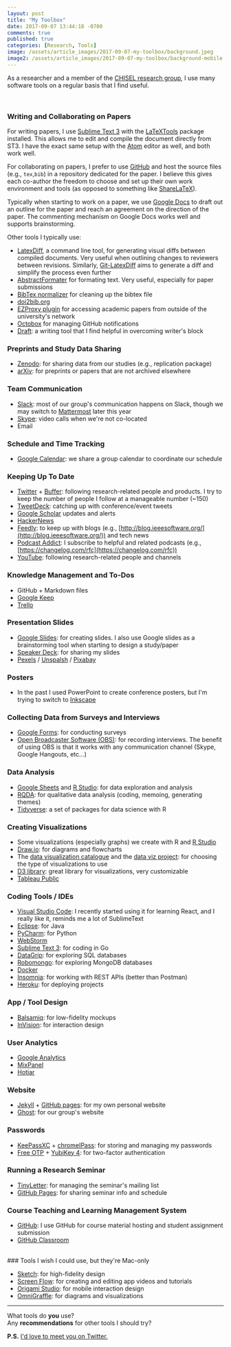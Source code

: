 ```yaml
---
layout: post
title: "My Toolbox"
date: 2017-09-07 13:44:18 -0700
comments: true
published: true
categories: [Research, Tools]
image: /assets/article_images/2017-09-07-my-toolbox/background.jpeg
image2: /assets/article_images/2017-09-07-my-toolbox/background-mobile.jpeg
---
```


As a researcher and a member of the [CHISEL research group](http://thechiselgroup.org/), I use many software tools on a regular basis that I find useful.

<!--more-->
<br>

### Writing and Collaborating on Papers

For writing papers, I use [Sublime Text 3](https://www.sublimetext.com/) with the [LaTeXTools](https://latextools.readthedocs.io/en/latest/) package installed. This allows me to edit and compile the document directly from ST3. I have the exact same setup with the [Atom](https://atom.io/) editor as well, and both work well.

For collaborating on papers, I prefer to use [GitHub](https://github.com/) and host the source files (e.g., `tex`,`bib`) in a repository dedicated for the paper. I believe this gives each co-author the freedom to choose and set up their own work environment and tools (as opposed to something like [ShareLaTeX](https://www.sharelatex.com/)).

Typically when starting to work on a paper, we use [Google Docs](https://www.google.com/docs/about/) to draft out an outline for the paper and reach an agreement on the direction of the paper. The commenting mechanism on Google Docs works well and supports brainstorming.

Other tools I typically use:

- [LatexDiff](https://www.ctan.org/pkg/latexdiff), a command line tool, for generating visual diffs between compiled documents. Very useful when outlining changes to reviewers between revisions. Similarly, [Git-LatexDiff](https://gitlab.com/git-latexdiff/git-latexdiff) aims to generate a diff and simplify the process even further
- [AbstractFormater](https://abstractformatter.inventitech.com/) for formating text. Very useful, especially for paper submissions
- [BibTex normalizer](https://hsborges.github.io/bibtex-normalizer/) for cleaning up the bibtex file
- [doi2bib.org](http://www.doi2bib.org/#/doi)
- [EZProxy plugin](https://chrome.google.com/webstore/detail/ezproxy-redirect/gfhnhcbpnnnlefhobdnmhenofhfnnfhi?hl=en) for accessing academic papers from outside of the university's network
- [Octobox](https://octobox.io/) for managing GitHub notifications
- [Draft](https://draftin.com): a writing tool that I find helpful in overcoming writer's block

### Preprints and Study Data Sharing

- [Zenodo](https://zenodo.org/): for sharing data from our studies (e.g., replication package)
- [arXiv](https://arxiv.org/): for preprints or papers that are not archived elsewhere

### Team Communication

- [Slack](https://slack.com/): most of our group's communication happens on Slack, though we may switch to [Mattermost](https://about.mattermost.com/) later this year
- [Skype](https://www.skype.com/en/): video calls when we're not co-located
- Email

### Schedule and Time Tracking

- [Google Calendar](https://www.google.com/calendar): we share a group calendar to coordinate our schedule

### Keeping Up To Date

- [Twitter](https://twitter.com/) + [Buffer](https://buffer.com/): following research-related people and products. I try to keep the number of people I follow at a manageable number (~150)
- [TweetDeck](https://tweetdeck.twitter.com/): catching up with conference/event tweets
- [Google Scholar](https://scholar.google.ca/) updates and alerts
- [HackerNews](https://news.ycombinator.com/news)
- [Feedly](https://feedly.com/): to keep up with blogs (e.g., [http://blog.ieeesoftware.org/](http://blog.ieeesoftware.org/)) and tech news
- [Podcast Addict](https://play.google.com/store/apps/details?id=com.bambuna.podcastaddict&hl=en): I subscribe to helpful and related podcasts (e.g., [https://changelog.com/rfc](https://changelog.com/rfc))
- [YouTube](https://www.youtube.com/): following research-related people and channels

### Knowledge Management and To-Dos

- GitHub + Markdown files
- [Google Keep](https://keep.google.com/)
- [Trello](https://trello.com/)

### Presentation Slides

- [Google Slides](https://www.google.ca/slides/about/): for creating slides. I also use Google slides as a brainstorming tool when starting to design a study/paper
- [Speaker Deck](https://speakerdeck.com/): for sharing my slides
- [Pexels](https://www.pexels.com/) / [Unspalsh](https://unsplash.com/) / [Pixabay](https://pixabay.com/)

### Posters

- In the past I used PowerPoint to create conference posters, but I'm trying to switch to [Inkscape](https://inkscape.org/en/)

### Collecting Data from Surveys and Interviews

- [Google Forms](https://www.google.ca/forms/about/): for conducting surveys
- [Open Broadcaster Software (OBS)](https://obsproject.com/): for recording interviews. The benefit of using OBS is that it works with any communication channel (Skype, Google Hangouts, etc...)

### Data Analysis

- [Google Sheets](https://www.google.com/sheets/about/) and [R Studio](https://www.rstudio.com/products/rstudio/download/#download): for data exploration and analysis
- [RQDA](http://rqda.r-forge.r-project.org/): for qualitative data analysis (coding, memoing, generating themes)
- [Tidyverse](https://www.tidyverse.org/): a set of packages for data science with R

### Creating Visualizations

- Some visualizations (especially graphs) we create with R and [R Studio](https://www.rstudio.com/products/rstudio/download/#download)
- [Draw.io](https://download.draw.io/): for diagrams and flowcharts
- The [data visualization catalogue](http://www.datavizcatalogue.com/) and the [data viz project](http://datavizproject.com/): for choosing the type of visualizations to use
- [D3 library](https://d3js.org/): great library for visualizations, very customizable
- [Tableau Public](https://public.tableau.com/s/)

### Coding Tools / IDEs

- [Visual Studio Code](https://code.visualstudio.com/): I recently started using it for learning React, and I really like it, reminds me a lot of SublimeText
- [Eclipse](https://www.eclipse.org/downloads/eclipse-packages/): for Java
- [PyCharm](https://www.jetbrains.com/pycharm/): for Python
- [WebStorm](https://www.jetbrains.com/webstorm/)
- [Sublime Text 3](https://www.sublimetext.com/): for coding in Go
- [DataGrip](https://www.jetbrains.com/datagrip/): for exploring SQL databases
- [Robomongo](https://robomongo.org/): for exploring MongoDB databases
- [Docker](https://www.docker.com/)
- [Insomnia](https://insomnia.rest/): for working with REST APIs (better than Postman)
- [Heroku](https://www.heroku.com/): for deploying projects

### App / Tool Design

- [Balsamiq](https://balsamiq.com/): for low-fidelity mockups
- [InVision](https://www.invisionapp.com/): for interaction design

### User Analytics

- [Google Analytics](https://www.google.com/analytics)
- [MixPanel](https://mixpanel.com/)
- [Hotjar](https://www.hotjar.com/)

### Website

- [Jekyll](https://jekyllrb.com/) + [GitHub pages](https://pages.github.com/): for my own personal website
- [Ghost](https://ghost.org/): for our group's website

### Passwords

- [KeePassXC](https://keepassxc.org/) + [chromeIPass](https://chrome.google.com/webstore/detail/chromeipass/ompiailgknfdndiefoaoiligalphfdae?hl=en): for storing and managing my passwords
- [Free OTP](https://freeotp.github.io/) + [YubiKey 4](https://www.yubico.com/product/yubikey-4-series/): for two-factor authentication

### Running a Research Seminar

- [TinyLetter](https://tinyletter.com/): for managing the seminar's mailing list
- [GitHub Pages](https://pages.github.com/): for sharing seminar info and schedule

### Course Teaching and Learning Management System

- [GitHub](https://github.com/): I use GitHub for course material hosting and student assignment submission
- [GitHub Classroom](https://classroom.github.com/)

<br>
### Tools I wish I could use, but they're Mac-only

- [Sketch](https://www.sketchapp.com/): for high-fidelity design
- [Screen Flow](https://www.telestream.net/screenflow/overview.htm): for creating and editing app videos and tutorials
- [Origami Studio](https://origami.design/): for mobile interaction design
- [OmniGraffle](https://www.omnigroup.com/omnigraffle): for diagrams and visualizations

---

What tools do **you** use?  
Any **recommendations** for other tools I should try?  

**P.S.** [I'd love to meet you on Twitter.](https://twitter.com/alexeyzagalsky)